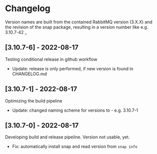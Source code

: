 # Changelog

Version names are built from the contained RabbitMQ version (3.X.X) and
the revision of the snap package, resulting in a version number like e.g. 3.10.7-42
_

## [3.10.7-6] - 2022-08-17

Testing conditional release in github workflow

- Update: release is only performed, if new version is found in CHANGELOG.md

## [3.10.7-1] - 2022-08-17

Optimizing the build pipeline

- Update: changed naming scheme for versions to <RabbitMQ-version>-<SnapPackageRevision> e.g. 3.10.7-1

## [3.10.7-0] - 2022-08-17

Developing build and release pipeline. Version not usable, yet.

- Fix: automatically install snap and read version from `snap info`
